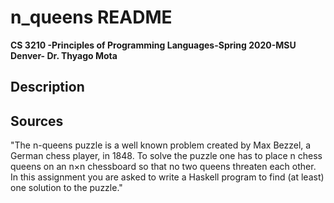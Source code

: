 # n_queens README

**CS 3210 -Principles of Programming Languages-Spring 2020-MSU Denver- Dr. Thyago Mota**  

## Description  




## Sources  

"The n-queens puzzle is a well known problem created by Max Bezzel, a German chess player, in 1848.  To solve the puzzle one has to place n chess queens on an n×n chessboard so that no two queens threaten each other.  In this assignment you are asked to write a Haskell program to find (at least) one solution to the puzzle."  